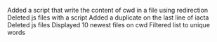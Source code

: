 Added a script that write the content of cwd in a file using redirection
Deleted js files with a script
Added a duplicate on the last line of iacta
Deleted js files
Displayed 10 newest files on cwd
Filtered list to unique words
